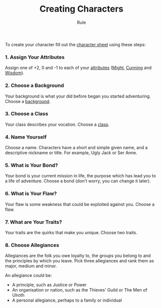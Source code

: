<header>

# Creating Characters

<p class="subheading">Rule</p>

</header>

To create your character fill out the [character sheet](https://github.com/grislyeye/three-meet-char-sheet/releases/download/v0.0.1/three-meet-char-sheet-0.0.1.pdf) using these steps:

### 1. Assign Your Attributes

Assign one of +2, 0 and -1 to each of your [attributes](pages/characters/attributes.md) ([Might](pages/characters/attributes.md?id=might), [Cunning](pages/characters/attributes.md?id=cunning) and [Wisdom](pages/characters/attributes.md?id=wisdom)).

### 2. Choose a Background

Your background is what your did before began you started adventuring. Choose a [background](pages/backgrounds/index.md).

### 3. Choose a Class

Your class describes your vocation. Choose a [class](pages/classes/index.md).

### 4. Name Yourself

Choose a name. Characters have a short and simple given name, and a descriptive nickname or title. For example, Ugly Jack or Ser Anne.

### 5. What is Your Bond?

Your bond is your current mission in life, the purpose which has lead you to a life of adventure. Choose a bond (don't worry, you can change it later).

### 6. What is Your Flaw?

Your flaw is some weakness that could be exploited against you. Choose a flaw.

### 7. What are Your Traits?

Your traits are the quirks that make you unique. Choose two traits.

### 8. Choose Allegiances

Allegiances are the folk you owe loyalty to, the groups you belong to and the principles by which you leave. Pick three allegiances and rank them as major, medium and minor.

An allegiance could be:

 * A principle, such as Justice or Power
 * An organisation or nation, such as the Thieves' Guild or The Men of Ulroth
 * A personal allegiance, perhaps to a family or individual
